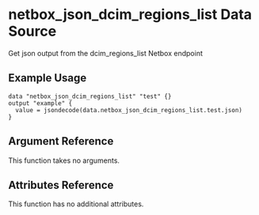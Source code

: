 # netbox\_json\_dcim\_regions\_list Data Source

Get json output from the dcim_regions_list Netbox endpoint

## Example Usage

```hcl
data "netbox_json_dcim_regions_list" "test" {}
output "example" {
  value = jsondecode(data.netbox_json_dcim_regions_list.test.json)
}
```

## Argument Reference

This function takes no arguments.

## Attributes Reference

This function has no additional attributes.

